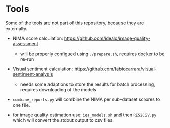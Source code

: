 # Tools

Some of the tools are not part of this repository, because they are externally.

* NIMA score calculation: https://github.com/idealo/image-quality-assessment
    * will be properly configued using `./prepare.sh`, requires docker to be re-run
* Visual sentiment calculation: https://github.com/fabiocarrara/visual-sentiment-analysis
    * needs some adaptions to store the results for batch processing, requires downloading of the models

* `combine_reports.py` will combine the NIMA per sub-dataset scrores to one file.
* for image quality estimation use: `iqa_models.sh` and then `RES2CSV.py` which will convert the stdout output to csv files.